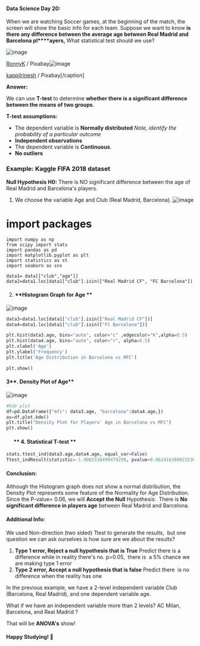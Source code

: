#### Data Science Day 20:

When we are watching Soccer games, at the beginning of the match, the screen will show the basic info for each team. Suppose we want to know **is there any difference between the average age between Real Madrid and Barcelona pl****ayers,** What statistical test should we use?

![image](http://upload-images.jianshu.io/upload_images/8699364-f8129e542c34ea84.jpg?imageMogr2/auto-orient/strip%7CimageView2/2/w/1240)

 [RonnyK](https://pixabay.com/users/RonnyK/) / Pixabay![image](http://upload-images.jianshu.io/upload_images/8699364-2324a650eb171ea6.jpg?imageMogr2/auto-orient/strip%7CimageView2/2/w/1240)

 [kappilrinesh](https://pixabay.com/users/kappilrinesh/) / Pixabay[/caption]

**Answer:**

We can use **T-test** to determine **whether there is a significant difference between the means of two groups**.

**T-test assumptions:**
*   The dependent variable is **Normally distributed**
    *Note, identify the probability of a particular outcome*
*   **Independent observations**
*   The dependent variable is **Continuous**.  
*   **No outliers**

### **Example: Kaggle FIFA 2018 dataset**

**Null Hypothesis H0:** There is NO significant difference between the age of  Real Madrid and Barcelona's players.

1.  We choose the variable Age and Club (Real Madrid, Barcelona).
    ![image](http://upload-images.jianshu.io/upload_images/8699364-3ce91dc70ad39aab.png?imageMogr2/auto-orient/strip%7CimageView2/2/w/1240)


 # import packages
    import numpy as np
    from scipy import stats
    import pandas as pd
    import matplotlib.pyplot as plt
    import statistics as st
    import seaborn as sns

    data1= data[["club","age"]]
    data2=data1.loc[data1["club"].isin(["Real Madrid CF", "FC Barcelona"])
    

2.  #### **Histogram Graph for Age **

![image](http://upload-images.jianshu.io/upload_images/8699364-4dd8739238d186fb.png?imageMogr2/auto-orient/strip%7CimageView2/2/w/1240)

``` python
data3=data1.loc[data1["club"].isin(["Real Madrid CF"])]
data4=data1.loc[data1["club"].isin(["FC Barcelona"])]

plt.hist(data3.age, bins="auto", color="c" ,edgecolor="k",alpha=0.5)
plt.hist(data4.age, bins="auto", color="r", alpha=0.5)
plt.xlabel('Age')
plt.ylabel('Frequency')
plt.title('Age Distribution in Barcelona vs MFC')

plt.show()
```

#### 3**. Density Plot of Age**

![image](http://upload-images.jianshu.io/upload_images/8699364-63240c5647f038ac.png?imageMogr2/auto-orient/strip%7CimageView2/2/w/1240)

```python
#kde plot
df=pd.DataFrame({"mfc": data3.age, "barcelona":data4.age,})
ax=df.plot.kde()
plt.title("Density Plot for Players' Age in Barcelona vs MFC")
plt.show()
```

####       ** 4\. Statistical T-test **

```python
stats.ttest_ind(data3.age,data4.age, equal_var=False)
Ttest_indResult(statistic=-1.9061510499479299, pvalue=0.062416380021536121)
```

#### **Conclusion:**

Although the Histogram graph does not show a normal distribution, the Density Plot represents some feature of the Normality for Age Distribution. Since the P-value= 0.06, we will **Accept the Null** Hypothesis: 
There is **No significant difference in players age** between Real Madrid and Barcelona. 

#### **Additional Info:**

We used Non-direction (two sided) Ttest to generate the results,  but one question we can ask ourselves is how sure are we about the results?

1.  **Type 1 error, Reject a null hypothesis that is True**
    Predict there is a difference while in reality there's no.
    p=0.05,  there is  a 5% chance we are making type 1 error
2.  **Type 2 error, Accept a null hypothesis that is false**
    Predict there  is no difference when the reality has one

In the previous example, we have a 2-level independent variable Club (Barcelona, Real Madrid), and one dependent variable age.

What if we have an independent variable more than 2 levels?
AC Milan, Barcelona, and Real Madrid ? 

That will be **ANOVA's** show!

#### **Happy Studying!** 🍉
